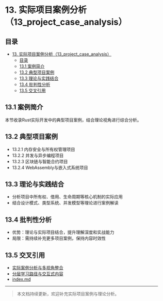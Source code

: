 # 13. 实际项目案例分析（13_project_case_analysis）

## 目录

- [13. 实际项目案例分析（13_project_case_analysis）](#13-实际项目案例分析13_project_case_analysis)
  - [目录](#目录)
  - [13.1 案例简介](#131-案例简介)
  - [13.2 典型项目案例](#132-典型项目案例)
  - [13.3 理论与实践结合](#133-理论与实践结合)
  - [13.4 批判性分析](#134-批判性分析)
  - [13.5 交叉引用](#135-交叉引用)

## 13.1 案例简介

本节收录Rust实际开发中的典型项目案例，结合理论视角进行综合分析。

## 13.2 典型项目案例

- 13.2.1 内存安全与所有权管理项目
- 13.2.2 并发与异步编程项目
- 13.2.3 区块链与智能合约项目
- 13.2.4 WebAssembly与嵌入式系统项目

## 13.3 理论与实践结合

- 分析项目中所有权、借用、生命周期等核心机制的实际应用
- 结合设计模式、类型系统、并发模型等理论进行案例解读

## 13.4 批判性分析

- 优势：理论与实际项目结合，提升理解深度和实战能力
- 局限：需持续补充更多项目案例，保持内容时效性

## 13.5 交叉引用

- [实际案例分析与多视角整合](06_case_studies.md)
- [分层学习路径与交互式内容](09_learning_path_and_interactive.md)
- [index.md](../00_master_index.md)

---

> 本文档持续更新，欢迎补充实际项目案例与理论分析。
